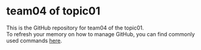 # team04 of topic01 
 This is the GitHub repository for team04 of the topic01.  
 To refresh your memory on how to manage GitHub, you can find commonly used commands [here](https://github.com/joshnh/Git-Commands). 